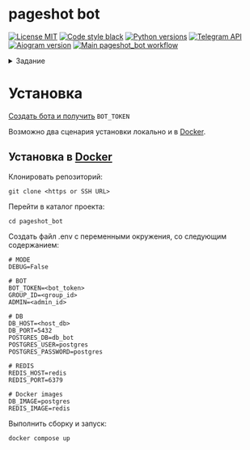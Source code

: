 # pageshot bot
[![License MIT](https://img.shields.io/badge/licence-MIT-green)](https://opensource.org/license/mit/)
[![Code style black](https://img.shields.io/badge/code%20style-black-black)](https://github.com/psf/black)
[![Python versions](https://img.shields.io/badge/python-3.11-blue)](#)
[![Telegram API](https://img.shields.io/badge/Telegram%20Bot%20API-6.9-blue?logo=telegram)](https://core.telegram.org/bots/api)
[![Aiogram version](https://img.shields.io/badge/Aiogram-3.1.1-blue)](https://aiogram.dev/)
[![Main pageshot_bot workflow](https://github.com/TSergey1/pageshot_bot/actions/workflows/main.yml/badge.svg)](https://github.com/TSergey1/pageshot_bot/actions/workflows/main.yml)


<details> 
  <summary>Задание</summary>
Напиши клон телеграм-бота @siteshot_bot, который присылает скриншот вебстраницы в ответ на присланную боту ссылку.


### Технические требования
1. Бот должен быть написан на языке Python
2. Все настройки бот должен брать из переменных окружения или .env
файла
3. Бот и необходимые ему сервисы должны разворачиваться в контейнерах
с помощью Docker Compose
4. Зависимости бота указаны в requirements.txt с версиями или с помощью
инструментов вроде Poetry
5. Для бота есть инструкция по его развёртыванию в README.md проекта
6. Бот логгирует свою работу с использованием библиотеки logging или
loguru
7. Перезапуск контейнеров не должен приводить к потере данных
8. (бонус +1 балл) Процесс получения скриншота не должен блокировать
работу бота (бот должен продолжать отвечать на сообщения от других
пользователей)

### Функциональные требования
1. Бот работает и в личных сообщениях и при добавлении в чат.
2. По команде /start бот встречает пользователя сообщением-приветствием,
которое рассказывает о функционале бота.
3. При получении сообщения с ссылкой, бот присылает сообщение-
заглушку, о том что запрос принят, и запускает процесс получения
скриншота в фоне.
4. Когда скриншот получен, бот редактирует сообщение-заглушку:
a. Прикрепляет скриншот к сообщению
b. Заменяет текст сообщения на заголовок сайта, URL и время обработки
страницы
c. (бонус 1 балл) добавляет к сообщению кнопку “Подробнее”, которая
показывает WHOIS сайта
5. Скриншоты бот так же сохраняет в файловую систему. В имени файла
обязательно должны быть: дата запроса, user_id пользователя, домен из
url запроса.
6. (бонус 5 баллов) Бот сохраняет статистику о своей работе в базу данных -
PostgreSQL или ClickHouse
7. (бонус 1 балл) Бот позволяет выбрать язык работы - русский или
английский. После переключения языка все последующие сообщения от
бота выводятся на выбранном языке.

</details>


# Установка
[Создать бота и получить](https://core.telegram.org/bots#how-do-i-create-a-bot) `BOT_TOKEN`

Возможно два сценария установки локально и в [Docker](https://docs.docker.com/engine/install/).


## Установка в  [Docker](https://docs.docker.com/engine/install/)

Клонировать репозиторий:
```shell
git clone <https or SSH URL>
```

Перейти в каталог проекта:
```shell
cd pageshot_bot
```

Создать файл .env с переменными окружения, со следующим содержанием:
```shell
# MODE
DEBUG=False

# BOT
BOT_TOKEN=<bot_token>
GROUP_ID=<group_id>
ADMIN=<admin_id>

# DB
DB_HOST=<host_db>
DB_PORT=5432
POSTGRES_DB=db_bot
POSTGRES_USER=postgres
POSTGRES_PASSWORD=postgres

# REDIS
REDIS_HOST=redis
REDIS_PORT=6379

# Docker images
DB_IMAGE=postgres
REDIS_IMAGE=redis
```

Выполнить сборку и запуск:
```shell
docker compose up
```
